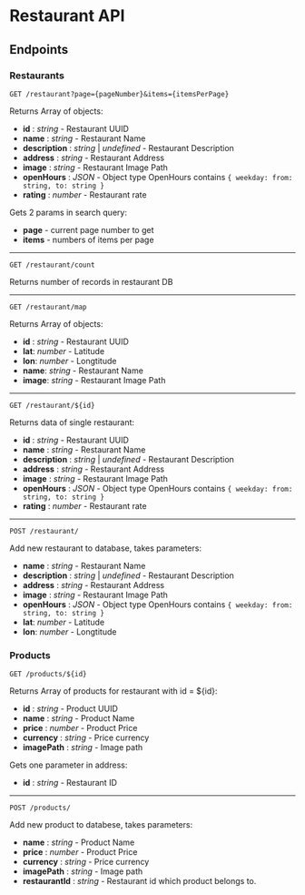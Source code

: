 # Restaurant API

## Endpoints

### Restaurants

```
GET /restaurant?page={pageNumber}&items={itemsPerPage}
```

Returns Array of objects:

- **id** : _string_ - Restaurant UUID
- **name** : _string_ - Restaurant Name
- **description** : _string_ | _undefined_ - Restaurant Description
- **address** : _string_ - Restaurant Address
- **image** : _string_ - Restaurant Image Path
- **openHours** : _JSON_ - Object type OpenHours contains `{ weekday: from: string, to: string }`
- **rating** : _number_ - Restaurant rate

Gets 2 params in search query:

- **page** - current page number to get
- **items** - numbers of items per page

---

```
GET /restaurant/count
```

Returns number of records in restaurant DB

---

```
GET /restaurant/map
```

Returns Array of objects:

- **id** : _string_ - Restaurant UUID
- **lat**: _number_ - Latitude
- **lon**: _number_ - Longtitude
- **name**: _string_ - Restaurant Name
- **image**: _string_ - Restaurant Image Path

---

```
GET /restaurant/${id}
```

Returns data of single restaurant:

- **id** : _string_ - Restaurant UUID
- **name** : _string_ - Restaurant Name
- **description** : _string_ | _undefined_ - Restaurant Description
- **address** : _string_ - Restaurant Address
- **image** : _string_ - Restaurant Image Path
- **openHours** : _JSON_ - Object type OpenHours contains `{ weekday: from: string, to: string }`
- **rating** : _number_ - Restaurant rate

---

```
POST /restaurant/
```

Add new restaurant to database, takes parameters:

- **name** : _string_ - Restaurant Name
- **description** : _string_ | _undefined_ - Restaurant Description
- **address** : _string_ - Restaurant Address
- **image** : _string_ - Restaurant Image Path
- **openHours** : _JSON_ - Object type OpenHours contains `{ weekday: from: string, to: string }`
- **lat**: _number_ - Latitude
- **lon**: _number_ - Longtitude

### Products

```
GET /products/${id}
```

Returns Array of products for restaurant with id = ${id}:

- **id** : _string_ - Product UUID
- **name** : _string_ - Product Name
- **price** : _number_ - Product Price
- **currency** : _string_ - Price currency
- **imagePath** : _string_ - Image path

Gets one parameter in address:

- **id** : _string_ - Restaurant ID

---

```
POST /products/
```

Add new product to databese, takes parameters:

- **name** : _string_ - Product Name
- **price** : _number_ - Product Price
- **currency** : _string_ - Price currency
- **imagePath** : _string_ - Image path
- **restaurantId** : _string_ - Restaurant id which product belongs to.
